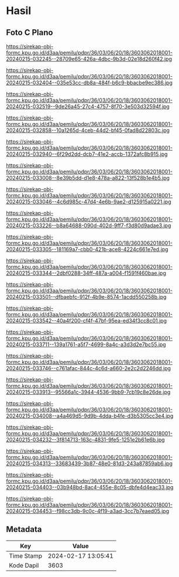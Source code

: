 # Hasil

## Foto C Plano

https://sirekap-obj-formc.kpu.go.id/d3aa/pemilu/pdpr/36/03/06/20/18/3603062018001-20240215-032245--28709e65-426a-4dbc-9b3d-02e18d260f42.jpg

https://sirekap-obj-formc.kpu.go.id/d3aa/pemilu/pdpr/36/03/06/20/18/3603062018001-20240215-032404--035e53cc-db8a-484f-b6c9-bbacbe9ec386.jpg

https://sirekap-obj-formc.kpu.go.id/d3aa/pemilu/pdpr/36/03/06/20/18/3603062018001-20240215-032519--9de26a45-27c4-4757-8f70-3e503d32594f.jpg

https://sirekap-obj-formc.kpu.go.id/d3aa/pemilu/pdpr/36/03/06/20/18/3603062018001-20240215-032858--10a1265d-4ceb-44d2-bf45-0fad8d22803c.jpg

https://sirekap-obj-formc.kpu.go.id/d3aa/pemilu/pdpr/36/03/06/20/18/3603062018001-20240215-032940--6f29d2dd-dcb7-41e2-accb-1372afc8b915.jpg

https://sirekap-obj-formc.kpu.go.id/d3aa/pemilu/pdpr/36/03/06/20/18/3603062018001-20240215-033008--8e39b5dd-d1e8-478a-a822-13f528b1e4b5.jpg

https://sirekap-obj-formc.kpu.go.id/d3aa/pemilu/pdpr/36/03/06/20/18/3603062018001-20240215-033046--4c6d985c-47d4-4e6b-9ae2-d125915a0221.jpg

https://sirekap-obj-formc.kpu.go.id/d3aa/pemilu/pdpr/36/03/06/20/18/3603062018001-20240215-033226--b8a64688-090d-402d-9ff7-f3d80d9adae3.jpg

https://sirekap-obj-formc.kpu.go.id/d3aa/pemilu/pdpr/36/03/06/20/18/3603062018001-20240215-033305--181169a7-cbb0-421b-ace8-4224c661e7ed.jpg

https://sirekap-obj-formc.kpu.go.id/d3aa/pemilu/pdpr/36/03/06/20/18/3603062018001-20240215-033344--2dbf0288-34ff-487a-a004-f1591f460bae.jpg

https://sirekap-obj-formc.kpu.go.id/d3aa/pemilu/pdpr/36/03/06/20/18/3603062018001-20240215-033501--dfbaebfc-912f-4b9e-8574-1acdd550258b.jpg

https://sirekap-obj-formc.kpu.go.id/d3aa/pemilu/pdpr/36/03/06/20/18/3603062018001-20240215-033542--40a4f200-cf4f-47bf-95ea-ed34f3cc8c01.jpg

https://sirekap-obj-formc.kpu.go.id/d3aa/pemilu/pdpr/36/03/06/20/18/3603062018001-20240215-033711--139a1761-a5f7-4699-8a4c-a3d3d2e7bc55.jpg

https://sirekap-obj-formc.kpu.go.id/d3aa/pemilu/pdpr/36/03/06/20/18/3603062018001-20240215-033746--c761afac-844c-4c6d-a660-2e2c2d2246dd.jpg

https://sirekap-obj-formc.kpu.go.id/d3aa/pemilu/pdpr/36/03/06/20/18/3603062018001-20240215-033913--95566a1c-3944-4536-9bb9-7cb19c8e26de.jpg

https://sirekap-obj-formc.kpu.go.id/d3aa/pemilu/pdpr/36/03/06/20/18/3603062018001-20240215-034008--a4a469d5-9d9b-4dda-b4fe-d3b5305cc3e4.jpg

https://sirekap-obj-formc.kpu.go.id/d3aa/pemilu/pdpr/36/03/06/20/18/3603062018001-20240215-034232--3f814713-163c-4831-9fe5-1251e2b61e6b.jpg

https://sirekap-obj-formc.kpu.go.id/d3aa/pemilu/pdpr/36/03/06/20/18/3603062018001-20240215-034313--33683439-3b87-48e0-81d3-243a87859ab6.jpg

https://sirekap-obj-formc.kpu.go.id/d3aa/pemilu/pdpr/36/03/06/20/18/3603062018001-20240215-034403--03b948bd-8ac4-455e-8c05-dbfe4d4eac33.jpg

https://sirekap-obj-formc.kpu.go.id/d3aa/pemilu/pdpr/36/03/06/20/18/3603062018001-20240215-034453--f98cc3db-9c0c-4f19-a3ad-3cc7b7eaed05.jpg


## Metadata

| Key        | Value               |
| ---------- | ------------------- |
| Time Stamp | 2024-02-17 13:05:41 |
| Kode Dapil | 3603                |



